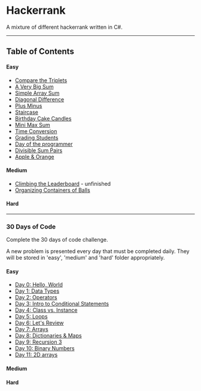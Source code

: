 # Hackerrank
A mixture of different hackerrank written in C#.

---

## Table of Contents

#### Easy

- [Compare the Triplets](Easy/CompareTheTriplets/CompareTheTriplets)
- [A Very Big Sum](Easy/VeryBigSum/VeryBigSum)
- [Simple Array Sum](Easy/SimpleArraySum/SimpleArraySum)
- [Diagonal Difference](Easy/DiagonalDifference/DiagonalDifference)
- [Plus Minus](Easy/PlusMinus/PlusMinus)
- [Staircase](Easy/Staircase/Staircase)
- [Birthday Cake Candles](Easy/BirthdayCakeCandles/BirthdayCakeCandles)
- [Mini Max Sum](Easy/Mini-MaxSum/Mini-MaxSum)
- [Time Conversion](Easy/TimeConversion/TimeConversion)
- [Grading Students](Easy/GradingStudents/GradingStudents)
- [Day of the programmer](Easy/DayOfTheProgrammer/DayOfTheProgrammer)
- [Divisible Sum Pairs](Easy/DivisibleSumPairs/DivisibleSumPairs)
- [Apple & Orange](Easy/AppleAndOrange/AppleAndOrange)

#### Medium

- [Climbing the Leaderboard](Medium/ClimbingTheLeaderBoard/ClimbingTheLeaderBoard) - unfinished
- [Organizing Containers of Balls](Medium/OrganizingContainerOfBalls/OrganizingContainerOfBalls)

#### Hard

---

### 30 Days of Code

Complete the 30 days of code challenge.

A new problem is presented every day that must be completed daily. They will be stored in 'easy', 'medium' and 'hard' folder appropriately. 

#### Easy

- [Day 0: Hello, World](30DaysOfCode/Easy/Day0-HelloWorld/Day0-HelloWorld)
- [Day 1: Data Types](30DaysOfCode/Easy/Day1-DataTypes/Day1-DataTypes)
- [Day 2: Operators](30DaysOfCode/Easy/Day2-Operators/Day2-Operators)
- [Day 3: Intro to Conditional Statements](30DaysOfCode/Easy/Day3-IntroConditionalStatements/Day3-IntroConditionalStatements)
- [Day 4: Class vs. Instance](30DaysOfCode/Easy/Day4-ClassVsInstance/Day4-ClassVsInstance)
- [Day 5: Loops](30DaysOfCode/Easy/Day5-Loops/Day5-Loops)
- [Day 6: Let's Review](30DaysOfCode/Easy/Day6-LetsReview/Day6-LetsReview)
- [Day 7: Arrays](30DaysOfCode/Easy/Day7-Arrays/Day7-Arrays)
- [Day 8: Dictionaries & Maps](30DaysOfCode/Easy/Day8-DictionariesAndMaps/Day8-DictionariesAndMaps)
- [Day 9: Recursion 3](30DaysOfCode/Easy/Day9-Recursion-3/Day9-Recursion-3)
- [Day 10: Binary Numbers](30DaysOfCode/Easy/Day10-BinaryNumbers/Day10-BinaryNumbers)
- [Day 11: 2D arrays](30DaysOfCode/Easy/Day11-2dArrays/Day11-2dArrays)

#### Medium

#### Hard 